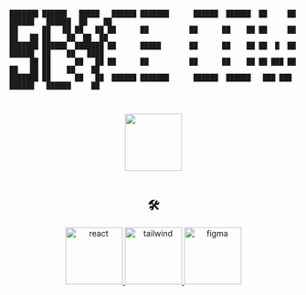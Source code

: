 ```

███████ ██████   █████   ██████ ███████      ██████  ██████  ██     ██ ██████   ██████  ██    ██ 
██      ██   ██ ██   ██ ██      ██          ██      ██    ██ ██     ██ ██   ██ ██    ██  ██  ██  
███████ ██████  ███████ ██      █████       ██      ██    ██ ██  █  ██ ██████  ██    ██   ████   
     ██ ██      ██   ██ ██      ██          ██      ██    ██ ██ ███ ██ ██   ██ ██    ██    ██    
███████ ██      ██   ██  ██████ ███████      ██████  ██████   ███ ███  ██████   ██████     ██    
                                                                                                 
                                                                                                 
```
<div id="header" align="center">
  <img src="https://media.giphy.com/media/J3MPB75dHsHQ1ZSFnK/giphy.gif" width="100"/>
</div>
  
<br/>
<h2 align="center"> 🛠 </h3>
<p align="center">
  <a href="https://reactjs.org/" target="_blank" rel="noreferrer"> <img src="https://www.vectorlogo.zone/logos/reactjs/reactjs-icon.svg" alt="react" width="100" height="100"/> </a> 
  <a href="https://tailwindcss.com/" target="_blank" rel="noreferrer"> <img src="https://www.vectorlogo.zone/logos/tailwindcss/tailwindcss-icon.svg" alt="tailwind" width="100" height="100"/> </a>
  <a href="https://www.figma.com/" target="_blank" rel="noreferrer"> <img src="https://www.vectorlogo.zone/logos/figma/figma-icon.svg" alt="figma" width="100" height="100"/> </a>
</p>






